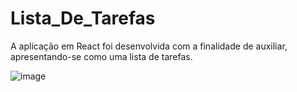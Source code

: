 # Lista_De_Tarefas
A aplicação em React foi desenvolvida com a finalidade de auxiliar, apresentando-se como uma lista de tarefas.

![image](https://github.com/gclobato/Lista_De_Tarefas/assets/38756533/263647e1-5762-414b-8531-7a1b77e762b1)

